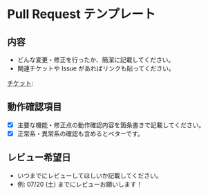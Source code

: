 # Pull Request テンプレート

## 内容

- どんな変更・修正を行ったか、簡潔に記載してください。
- 関連チケットや Issue があればリンクも貼ってください。

[チケット](url):

## 動作確認項目

- [x] 主要な機能・修正点の動作確認内容を箇条書きで記載してください。
- [x] 正常系・異常系の確認も含めるとベターです。

## レビュー希望日

- いつまでにレビューしてほしいか記載してください。
- 例: 07/20 (土) までにレビューお願いします！
